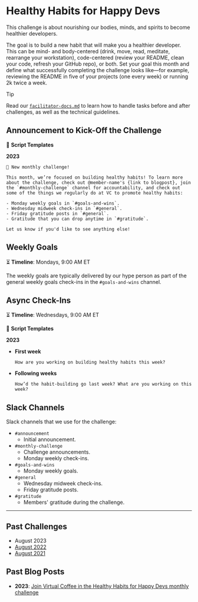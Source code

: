 # Healthy Habits for Happy Devs

This challenge is about nourishing our bodies, minds, and spirits to become healthier developers.

The goal is to build a new habit that will make you a healthier developer. This can be mind- and body-centered (drink, move, read, meditate, rearrange your workstation), code-centered (review your README, clean your code, refresh your GitHub repo), or both. Set your goal this month and define what successfully completing the challenge looks like—for example, reviewing the README in five of your projects (one every week) or running 2k twice a week.

> [!TIP]
> Read our [`facilitator-docs.md`](../facilitators-docs.md) to learn how to handle tasks before and after challenges, as well as the technical guidelines.

## Announcement to Kick-Off the Challenge

📃 **Script Templates**

**2023**

```text
📢 New monthly challenge!

This month, we’re focused on building healthy habits! To learn more about the challenge, check out @member-name's {link to blogpost}, join the `#monthly-challenge` channel for accountability, and check out some of the things we regularly do at VC to promote healthy habits:

- Monday weekly goals in `#goals-and-wins`.
- Wednesday midweek check-ins in `#general`.
- Friday gratitude posts in `#general`.
- Gratitude that you can drop anytime in `#gratitude`.

Let us know if you'd like to see anything else!
```

## Weekly Goals

⏳ **Timeline**: Mondays, 9:00 AM ET

The weekly goals are typically delivered by our hype person as part of the general weekly goals check-ins in the `#goals-and-wins` channel.

## Async Check-Ins

⏳ **Timeline**: Wednesdays, 9:00 AM ET

📃 **Script Templates**

**2023**

- **First week**

  ```text
  How are you working on building healthy habits this week?
  ```

- **Following weeks**

  ```text
  How’d the habit-building go last week? What are you working on this week?
  ```

## Slack Channels

Slack channels that we use for the challenge:

- `#announcement`
  - Initial announcement.
- `#monthly-challenge`
  - Challenge announcements.
  - Monday weekly check-ins.
- `#goals-and-wins`
  - Monday weekly goals.
- `#general`
  - Wednesday midweek check-ins.
  - Friday gratitude posts.
- `#gratitude`
  - Members' gratitude during the challenge.

---

## Past Challenges

- August 2023
- [August 2022](https://virtualcoffee.io/monthlychallenges/aug-2022)
- [August 2021](https://virtualcoffee.io/monthlychallenges/aug-2021)

## Past Blog Posts

- **2023**: [Join Virtual Coffee in the Healthy Habits for Happy Devs monthly challenge](https://dev.to/virtualcoffee/join-virtual-coffee-in-the-healthy-habits-for-happy-devs-monthly-challenge-5b7h)
